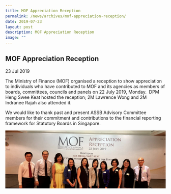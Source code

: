 ```yaml
---
title: MOF Appreciation Reception
permalink: /news/archives/mof-appreciation-reception/
date: 2019-07-23
layout: post
description: MOF Appreciation Reception
image: ""
---
```

MOF Appreciation Reception
--------------------------

23 Jul 2019

The Ministry of Finance (MOF) organised a reception to show appreciation to individuals who have contributed to MOF and its agencies as members of boards, committees, councils and panels on 22 July 2019, Monday.  DPM Heng Swee Keat hosted the reception; 2M Lawrence Wong and 2M Indranee Rajah also attended it. 

We would like to thank past and present ASSB Advisory Committee members for their commitment and contributions to the financial reporting framework for Statutory Boards in Singapore.

![](/images/Images/Default%20Source/Banners/mof-appreciation-day-1.png)